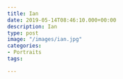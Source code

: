 ```yaml
---
title: Ian
date: 2019-05-14T08:46:10.000+00:00
description: Ian
type: post
image: "/images/ian.jpg"
categories:
- Portraits
tags:

---
```

